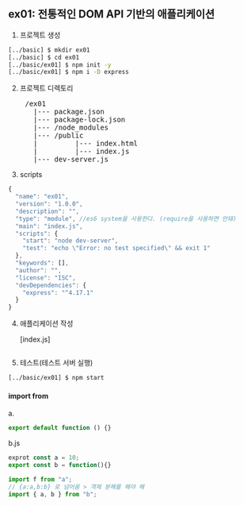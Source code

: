 ## ex01: 전통적인 DOM API 기반의 애플리케이션

1. 프로젝트 생성

```bash
[../basic] $ mkdir ex01
[../basic] $ cd ex01
[../basic/ex01] $ npm init -y
[../basic/ex01] $ npm i -D express

```

2. 프로젝트 디렉토리

<pre>
    /ex01
      |--- package.json
      |--- package-lock.json
      |--- /node_modules
      |--- /public
      |         |--- index.html
      |         |--- index.js
      |--- dev-server.js
</pre>

3. scripts

```javascript
{
  "name": "ex01",
  "version": "1.0.0",
  "description": "",
  "type": "module", //es6 system을 사용한다. (require을 사용하면 안돼)
  "main": "index.js",
  "scripts": {
    "start": "node dev-server",
    "test": "echo \"Error: no test specified\" && exit 1"
  },
  "keywords": [],
  "author": "",
  "license": "ISC",
  "devDependencies": {
    "express": "^4.17.1"
  }
}
```

4. 애플리케이션 작성

   [index.js]

   ```javascript

   ```

5. 테스트(테스트 서버 실행)

```bash
[../basic/ex01] $ npm start
```

#### import from

a.

```javascript
export default function () {}
```

b.js

```javascript
exprot const a = 10;
export const b = function(){}
```

```javascript
import f from "a";
// {a:a,b:b} 로 넘어옴 > 객체 분해를 해야 해
import { a, b } from "b";
```
